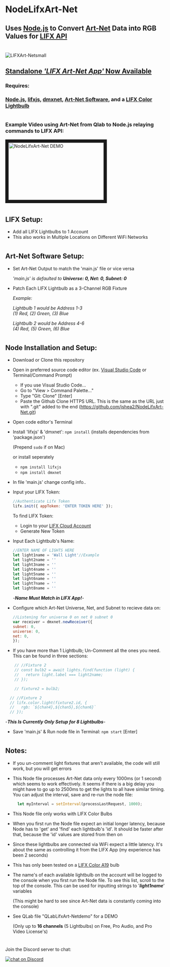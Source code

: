 # NodeLifxArt-Net
## Uses [Node.js](https://nodejs.org/) to Convert [Art-Net](https://art-net.org.uk/) Data into RGB Values for [LIFX API](https://api.developer.lifx.com/)
#
![LIFXArt-Netsmall](https://user-images.githubusercontent.com/70780576/106349690-d42f3200-6284-11eb-9c76-34aa2b7feee9.png)
## [Standalone *'LIFX Art-Net App'* Now Available](https://github.com/jshea2/NodeLifxArt-Net/releases)


### Requires:

### [Node.js](https://nodejs.org/), [lifxjs](https://www.npmjs.com/package/lifxjs), [dmxnet](https://www.npmjs.com/package/dmxnet), [Art-Net Software](https://dmxking.com/control-software), and a [LIFX Color Lightbulb](https://www.lifx.com/collections/lamps-and-pendants/products/lifx-color-a19)
#
### Example Video using Art-Net from Qlab to Node.js relaying commands to LIFX API:


<a href="https://youtu.be/7bathbsMiDU
" target="_blank"><img src="http://img.youtube.com/vi/7bathbsMiDU/0.jpg" 
alt="NodeLifxArt-Net DEMO" width="300" height="180" border="10" /></a>

#
## LIFX Setup:
- Add all LIFX Lightbulbs to 1 Account
- This also works in Multiple Locations on Different WiFi Networks
#
## Art-Net Software Setup:
- Set Art-Net Output to match the 'main.js' file or vice versa 

     *'main.js' is defaulted to* ***Universe: 0, Net: 0, Subnet: 0***
- Patch Each LIFX Lightbulb as a 3-Channel RGB Fixture
  
  *Example:*

    *Lightbulb 1 would be Address 1-3*  
    *(1) Red, (2) Green, (3) Blue*

    *Lightbulb 2 would be Address 4-6*   
    *(4) Red, (5) Green, (6) Blue*
#
## Node Installation and Setup:
- Download or Clone this repository
- Open in preferred source code editor (ex. [Visual Studio Code](https://code.visualstudio.com/download) or Terminal/Command Prompt)
  - If you use Visual Studio Code...
  - Go to "View > Command Palette..."
  -  Type "Git: Clone" [Enter]
  -  Paste the Github Clone HTTPS URL. This is the same as the URL just with ".git" added to the end (https://github.com/jshea2/NodeLifxArt-Net.git)
- Open code editor's Terminal
- Install 'lifxjs' & 'dmxnet': `npm install` (installs dependencies from 'package.json')

    (Prepend `sudo` if on Mac)
  
  or install seperately
  - `npm install lifxjs`
  - `npm install dmxnet`

- In file 'main.js' change config info..
        
 - Input your LIFX Token:
    ```javascript
    //Authenticate Lifx Token
    lifx.init({ appToken: 'ENTER TOKEN HERE' });
    ```
    To find LIFX Token:

   - Login to your [LIFX Cloud Account](https://cloud.lifx.com/settings)
   - Generate New Token
  
  - Input Each Lightbulb's Name:
    ```javascript
    //ENTER NAME OF LIGHTS HERE
    let light1name = 'Wall Light'//Example
    let light2name = ''
    let light3name = ''
    let light4name = ''
    let light5name = ''
    let light6name = ''
    let light7name = ''
    let light8name = ''
    ```
    -***Name Must Match in LIFX App!***-

  - Configure which Art-Net Universe, Net, and Subnet to recieve data on: 

    ```javascript
    //Listening for universe 0 on net 0 subnet 0
    var receiver = dmxnet.newReceiver({
    subnet: 0,
    universe: 0,
    net: 0,
    });
    ```
- If you have more than 1 Lightbulb; Un-Comment all the ones you need. This can be found in three sections:
```javascript
    // //Fixture 2
    // const bulb2 = await lights.find(function (light) {
    //   return light.label === light2name;
    // });
```
```javascript
    // fixture2 = bulb2;
```
```javascript
  // //Fixture 2
  // lifx.color.light(fixture2.id, {
  //   rgb: `${chan4},${chan5},${chan6}`
  // });
```
-***This Is Currently Only Setup for **8** Lightbulbs***-

- Save 'main.js' & Run node file in Terminal:  `npm start` [Enter]
#
## Notes:

- If you un-comment light fixtures that aren't available, the code will still work, but you will get errors  
- This Node file processes Art-Net data only every 1000ms (or 1 second) which seems to work effectively. It seems if there is a big delay you might have to go up to 2500ms to get the lights to all have similar timing. You can adjust the interval, save and re-run the node file:
  ```javascript
    let myInterval = setInterval(processLastRequest, 1000);
    ```
- This Node file only works with LIFX Color Bulbs
- When you first run the Node file expect an initial longer latency, because Node has to 'get' and 'find' each lightbulb's 'id'. It should be faster after that, because the 'id' values are stored from then on
- Since these lightbulbs are connected via WiFi expect a little latency. It's about the same as controlling it from the LIFX App (my experience has been 2 seconds)
- This has only been tested on a [LIFX Color A19](https://www.lifx.com/collections/lamps-and-pendants/products/lifx-color-a19) bulb
- The name's of each available lightbulb on the account will be logged to the console when you first run the Node file. To see this list, scroll to the top of the console. This can be used for inputting strings to '***light1name***' variables

    (This might be hard to see since Art-Net data is constantly coming into the console)
- See QLab file "QLabLifxArt-Netdemo" for a DEMO 

    (Only up to **16 channels** (5 Lightbulbs) on Free, Pro Audio, and Pro Video License's)

#


Join the Discord server to chat: 

<a href="https://discord.gg/FJ79AKPgSk">
        <img src="https://img.shields.io/discord/308323056592486420?logo=discord"
            alt="chat on Discord"></a>
